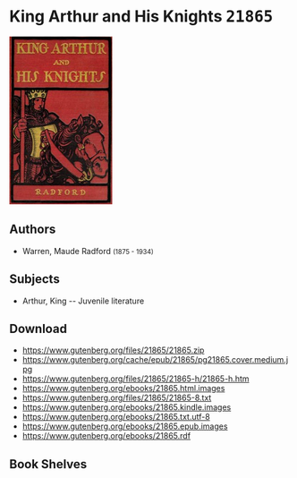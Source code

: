# King Arthur and His Knights <kbd>21865</kbd>

![](./cover.medium.jpg "")

## Authors


 - Warren, Maude Radford <small>(1875 - 1934)</small>

## Subjects


 - Arthur, King -- Juvenile literature

## Download


 - https://www.gutenberg.org/files/21865/21865.zip
 - https://www.gutenberg.org/cache/epub/21865/pg21865.cover.medium.jpg
 - https://www.gutenberg.org/files/21865/21865-h/21865-h.htm
 - https://www.gutenberg.org/ebooks/21865.html.images
 - https://www.gutenberg.org/files/21865/21865-8.txt
 - https://www.gutenberg.org/ebooks/21865.kindle.images
 - https://www.gutenberg.org/ebooks/21865.txt.utf-8
 - https://www.gutenberg.org/ebooks/21865.epub.images
 - https://www.gutenberg.org/ebooks/21865.rdf

## Book Shelves


